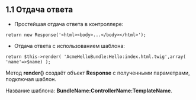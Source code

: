 ## 1.1 Отдача ответа

*   Простейшая отдача ответа в контроллере:

`return new Response('<html><body>...</body></html>');`

*   Отдача ответа с использованием шаблона:

`return $this->render( 'AcmeHelloBundle:Hello:index.html.twig',array( 'name'=>$name) );`

Метод **render()** создаёт объект **Response** с полученными параметрами, подключая шаблон.

Название шаблона: **BundleName:ControllerName:TemplateName**.
